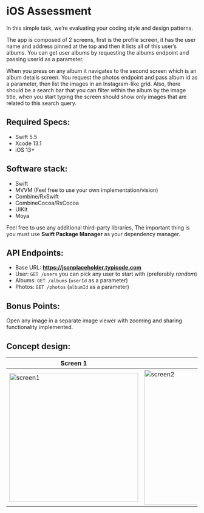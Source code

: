 # iOS Assessment

In this simple task, we’re evaluating your coding style and design patterns. 

The app is composed of 2 screens, first is the profile screen, it has the user name and address pinned at the top and then it lists all of this user’s albums. You can get user albums by requesting the albums endpoint and passing userId as a parameter.

When you press on any album it navigates to the second screen which is an album details screen. You request the photos endpoint and pass album id as a parameter, then list the images in an Instagram-like grid. Also, there should be a search bar that you can filter within the album by the image title, when you start typing the screen should show only images that are related to this search query.

## Required Specs:
- Swift 5.5
- Xcode 13.1
- iOS 13+

## Software stack:
- Swift
- MVVM (Feel free to use your own implementation/vision)
- Combine/RxSwift
- CombineCocoa/RxCocoa 
- UIKit
- Moya 

Feel free to use any additional third-party libraries, The important thing is you must use **Swift Package Manager** as your dependency manager.

## API Endpoints:

- Base URL: **https://jsonplaceholder.typicode.com**
- User: `GET /users` you can pick any user to start with (preferably *random*)
- Albums: `GET /albums` (`userId` as a parameter)
- Photos: `GET /photos` (`albumId` as a parameter)

## Bonus Points:

Open any image in a separate image viewer with zooming and sharing functionality implemented.

## Concept design:

|Screen 1|screen2|
|-|-|
|<img width="339" alt="screen1" src="https://user-images.githubusercontent.com/10261166/147656719-a9500c6e-685b-4b25-9878-34e76c8c962d.png">|<img width="356" alt="screen2" src="https://user-images.githubusercontent.com/10261166/147656761-f9158a35-4ac9-4a75-a8ed-3cf3f6b304eb.png">|
